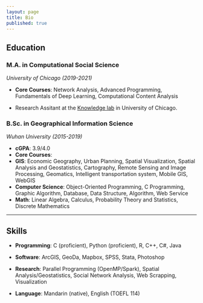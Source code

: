 ```yaml
---
layout: page
title: Bio
published: true
---
```


## Education

### M.A. in Computational Social Science
*University of Chicago (2019-2021)*

+ **Core Courses**: Network Analysis, Advanced Programming, Fundamentals of Deep Learning, Computational Content Analysis

+ Research Assitant at the [Knowledge lab](https://www.knowledgelab.org/people/detail/ziwen_chen/) in University of Chicago.


### B.Sc. in Geographical Information Science
*Wuhan University (2015-2019)*

+ **cGPA**: 3.9/4.0
+ **Core Courses**:
 + **GIS**: Economic Geography, Urban Planning, Spatial Visualization, Spatial Analysis and Geostatistics, Cartography, Remote Sensing and Image Processing, Geomatics, Intelligent transportation system, Mobile GIS, WebGIS
 + **Computer Science**: Object-Oriented Programming, C Programming, Graphic Algorithm, Database, Data Structure, Algorithm, Web Service
 + **Math**: Linear Algebra, Calculus, Probability Theory and Statistics, Discrete Mathematics
 
---

## Skills
- **Programming**: C (proficient), Python (proficient), R, C++, C#, Java

- **Software**: ArcGIS, GeoDa, Mapbox, SPSS, Stata, Photoshop

- **Research**: Parallel Programming (OpenMP/Spark), Spatial Analysis/Geostatistics, Social Network Analysis, Web Scrapping, Visualization

- **Language**: Mandarin (native), English (TOEFL 114)
